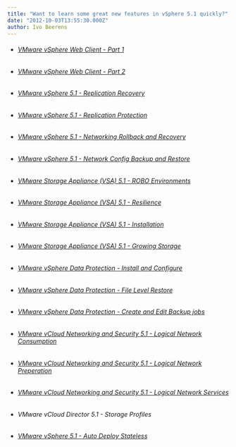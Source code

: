 ```yaml
---
title: "Want to learn some great new features in vSphere 5.1 quickly?"
date: "2012-10-03T13:55:30.000Z"
author: Ivo Beerens
---
```


- ###### [VMware vSphere Web Client - Part 1](http://www.youtube.com/watch?v=tfH6fX5Zhj4&feature=plcp)
    
- ###### [VMware vSphere Web Client - Part 2](http://www.youtube.com/watch?v=QLuOmum0-xU&feature=plcp)
    
- ###### [VMware vSphere 5.1 - Replication Recovery](http://www.youtube.com/watch?v=8mOgaNFyaVs&feature=plcp)
    
- ###### [VMware vSphere 5.1 - Replication Protection](http://www.youtube.com/watch?v=HNcan0IRWEY&feature=plcp)
    
- ###### [VMware vSphere 5.1 - Networking Rollback and Recovery](http://www.youtube.com/watch?v=dmdhOIsFZxs&feature=plcp)
    
- ###### [VMware vSphere 5.1 - Network Config Backup and Restore](http://www.youtube.com/watch?v=aOBqSQm6fV4&feature=plcp)
    
- ###### [VMware Storage Appliance (VSA) 5.1 - ROBO Environments](http://www.youtube.com/watch?v=AjFfKcDyDWw&feature=plcp)
    
- ###### [VMware Storage Appliance (VSA) 5.1 - Resilience](http://www.youtube.com/watch?v=oQjtLLgKuyc&feature=plcp)
    
- ###### [VMware Storage Appliance (VSA) 5.1 - Installation](http://www.youtube.com/watch?v=dfc2o-gYQZ8&feature=plcp)
    
- ###### [VMware Storage Appliance (VSA) 5.1 - Growing Storage](http://www.youtube.com/watch?v=aBkaHEOTflk&feature=plcp)
    
- ###### [VMware vSphere Data Protection - Install and Configure](http://www.youtube.com/watch?v=gsMmwtKezLo&feature=plcp)
    
- ###### [VMware vSphere Data Protection - File Level Restore](http://www.youtube.com/watch?v=ZX0D2CrWQf8&feature=plcp)
    
- ###### [VMware vSphere Data Protection - Create and Edit Backup jobs](http://www.youtube.com/watch?v=DaLA_YYkDhw&feature=plcp)
    
- ###### [VMware vCloud Networking and Security 5.1 - Logical Network Consumption](http://www.youtube.com/watch?v=HH5bpLI4pOQ&feature=plcp)
    
- ###### [VMware vCloud Networking and Security 5.1 - Logical Network Preperation](http://www.youtube.com/watch?v=smik9VFCbhA&feature=plcp)
    
- ###### [VMware vCloud Networking and Security 5.1 - Logical Network Services](http://www.youtube.com/watch?v=C_fXRBIkH4A&feature=plcp)
    
- ###### VMware vCloud Director 5.1 - Storage Profiles
    
- ###### [VMware vSphere 5.1 - Auto Deploy Stateless](http://www.youtube.com/watch?v=kywaa9VIpOc&feature=plcp)



